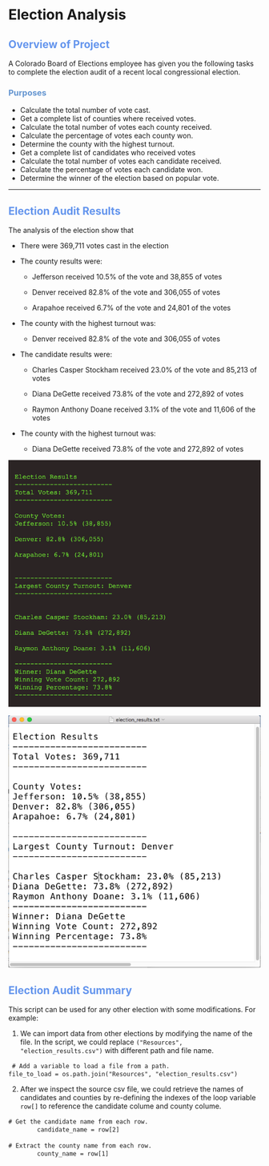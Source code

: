# Election Analysis
## <font color=#6495ED>Overview of Project</font>
A Colorado Board of Elections employee has given you the following tasks to complete the election audit of a recent local congressional election.
### <font color=#6495D>Purposes</font>

* Calculate the total number of vote cast.
* Get a complete list of counties where received votes.
* Calculate the total number of votes each county received.
* Calculate the percentage of votes each county won.
* Determine the county with the highest turnout.
* Get a complete list of candidates who received votes
* Calculate the total number of votes each candidate received.
* Calculate the percentage of votes each candidate won.
* Determine the winner of the election based on popular vote.



---
## <font color=#6495ED>Election Audit Results</font>
The analysis of the election show that
- There were 369,711 votes cast in the election

- The county results were:
    * Jefferson received 10.5% of the vote and 38,855 of votes

    * Denver received 82.8% of the vote and 306,055 of votes

    * Arapahoe received 6.7% of the vote and 24,801 of the votes

- The county with the highest turnout was: 
    * Denver received 82.8% of the vote and 306,055 of votes

- The candidate results were:
    * Charles Casper Stockham received 23.0% of the vote and 85,213 of votes

    * Diana DeGette received 73.8% of the vote and 272,892 of votes

    * Raymon Anthony Doane received 3.1% of the vote and 11,606 of the votes

- The county with the highest turnout was:
    * Diana DeGette received 73.8% of the vote and 272,892 of votes


![election_results_terminal_snapshot](https://github.com/NingYang2022/Election_Analysis/blob/main/Resources/election_results_terminal_snapshot.png?raw=true)

![election_results_text_file_snapshot](https://github.com/NingYang2022/Election_Analysis/blob/main/Resources/election_results_text_file_snapshot.png?raw=true)


## <font color=#6495ED>Election Audit Summary</font>
This script can be used for any other election with some modifications.
For example:
1.	We can import data from other elections by modifying the name of the file. 
In the script, we could replace <code>("Resources", "election_results.csv")</code> with different path and file name.

```
 # Add a variable to load a file from a path.
file_to_load = os.path.join("Resources", "election_results.csv")

```

2. After we inspect the source csv file, we could retrieve the names of candidates and counties by re-defining the indexes of the loop variable <code>row[]</code> to reference the candidate colume and county colume.
```
# Get the candidate name from each row.
        candidate_name = row[2]

# Extract the county name from each row.
        county_name = row[1]
```
